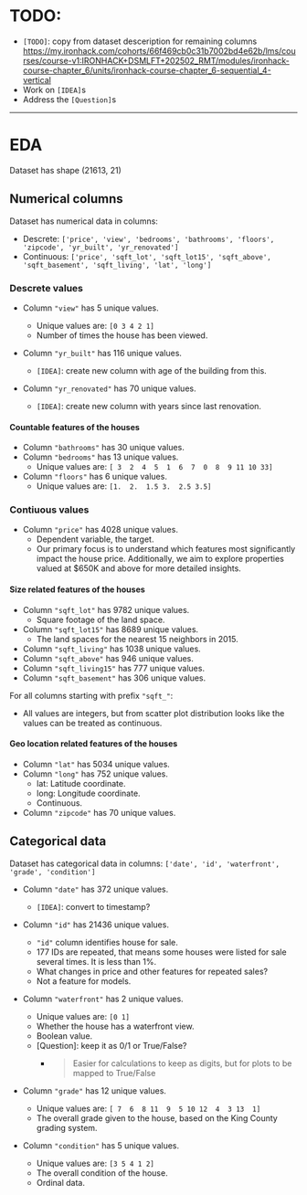 # TODO:

- `[TODO]`: copy from dataset desceription for remaining columns https://my.ironhack.com/cohorts/66f469cb0c31b7002bd4e62b/lms/courses/course-v1:IRONHACK+DSMLFT+202502_RMT/modules/ironhack-course-chapter_6/units/ironhack-course-chapter_6-sequential_4-vertical
- Work on `[IDEA]`s 
- Address the `[Question]`s

---
# EDA

Dataset has shape (21613, 21)

## Numerical columns
Dataset has numerical data in columns: 
- Descrete: `['price', 'view', 'bedrooms', 'bathrooms', 'floors', 'zipcode', 'yr_built', 'yr_renovated']`
- Continuous: `['price', 'sqft_lot', 'sqft_lot15', 'sqft_above', 'sqft_basement', 'sqft_living', 'lat', 'long']`

### Descrete values

- Column `"view"` has 5 unique values.
  - Unique values are: `[0 3 4 2 1]`
   - Number of times the house has been viewed.

- Column `"yr_built"` has 116 unique values.
  - `[IDEA]`: create new column with age of the building from this.
- Column `"yr_renovated"` has 70 unique values.
  - `[IDEA]`: create new column with years since last renovation.

#### Countable features of the houses

- Column `"bathrooms"` has 30 unique values.
- Column `"bedrooms"` has 13 unique values.
  - Unique values are:
 `[ 3  2  4  5  1  6  7  0  8  9 11 10 33]`
- Column `"floors"` has 6 unique values.
  - Unique values are:
 `[1.  2.  1.5 3.  2.5 3.5]`

### Contiuous values
- Column `"price"` has 4028 unique values.
  - Dependent variable, the target.
  - Our primary focus is to understand which features most significantly impact the house price. Additionally, we aim to explore properties valued at $650K and above for more detailed insights.


#### Size related features of the houses
- Column `"sqft_lot"` has 9782 unique values.
  - Square footage of the land space.
- Column `"sqft_lot15"` has 8689 unique values.
  - The land spaces for the nearest 15 neighbors in 2015.
- Column `"sqft_living"` has 1038 unique values.
- Column `"sqft_above"` has 946 unique values.
- Column `"sqft_living15"` has 777 unique values.
- Column `"sqft_basement"` has 306 unique values.
  
For all columns starting with prefix `"sqft_"`:
  - All values are integers, but from scatter plot distribution looks like the values can be treated as continuous.

#### Geo location related features of the houses
- Column `"lat"` has 5034 unique values.
- Column `"long"` has 752 unique values.
  - lat: Latitude coordinate.
  - long: Longitude coordinate.
  - Continuous.
- Column `"zipcode"` has 70 unique values.

## Categorical data

Dataset has categorical data in columns:
```['date', 'id', 'waterfront', 'grade', 'condition']```

- Column `"date"` has 372 unique values.
  - `[IDEA]`: convert to timestamp?

- Column `"id"` has 21436 unique values.
  - `"id"` column identifies house for sale. 
  - 177 IDs are repeated, that means some houses were listed for sale several times. It is less than 1%.
  - What changes in price and other features for repeated sales?
  - Not a feature for models.

- Column `"waterfront"` has 2 unique values.
  - Unique values are: `[0 1]`
  - Whether the house has a waterfront view.
  - Boolean value.
  - [Question]: keep it as 0/1 or True/False? 
    - > Easier for calculations to keep as digits, but for plots to be mapped to True/False

- Column `"grade"` has 12 unique values.
  - Unique values are:
 `[ 7  6  8 11  9  5 10 12  4  3 13  1]`
  - The overall grade given to the house, based on the King County grading system.

- Column `"condition"` has 5 unique values.
  - Unique values are: `[3 5 4 1 2]`
  - The overall condition of the house.
  - Ordinal data.
